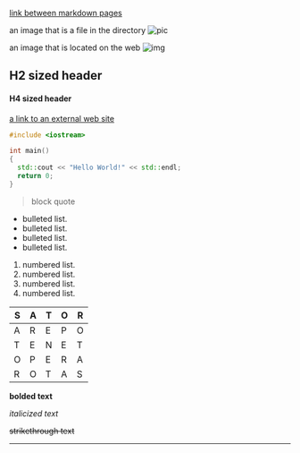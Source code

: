 [link between markdown pages](SECONDFILE.md)

an image that is a file in the directory
![pic](./image.jpeg)

an image that is located on the web
![img](https://www.baidu.com/img/flexible/logo/pc/result@2.png)

## H2 sized header

#### H4 sized header

[a link to an external web site](https://www.baidu.com/)

```c++
#include <iostream>

int main()
{
  std::cout << "Hello World!" << std::endl;
  return 0;
}
```

> block quote

- bulleted list.
- bulleted list.
- bulleted list.
- bulleted list.

1. numbered list.
2. numbered list.
3. numbered list.
4. numbered list.

| S             | A             | T             | O             | R             |
| ------------- | ------------- | ------------- | ------------- | ------------- |
| A             | R             | E             | P             | O             |
| T             | E             | N             | E             | T             |
| O             | P             | E             | R             | A             |
| R             | O             | T             | A             | S             |

**bolded text**

*italicized text*

~~strikethrough text~~

***

